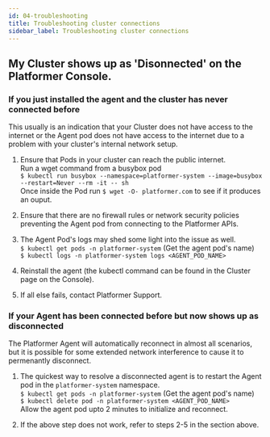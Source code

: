 ```yaml
---
id: 04-troubleshooting
title: Troubleshooting cluster connections
sidebar_label: Troubleshooting cluster connections
---
```


## My Cluster shows up as 'Disonnected' on the Platformer Console.

### If you just installed the agent and the cluster has never connected before

This usually is an indication that your Cluster does not have access to the internet or the Agent pod does not have access to the internet due to a problem with your cluster's internal network setup.

1. Ensure that Pods in your cluster can reach the public internet.<br/>
   Run a wget command from a busybox pod<br/>
   `$ kubectl run busybox --namespace=platformer-system --image=busybox --restart=Never --rm -it -- sh`<br/>
   Once inside the Pod run `$ wget -O- platformer.com` to see if it produces an ouput.

2. Ensure that there are no firewall rules or network security policies preventing the Agent pod from connecting to the Platformer APIs.

3. The Agent Pod's logs may shed some light into the issue as well. <br/>
   `$ kubectl get pods -n platformer-system` (Get the agent pod's name)<br/>
   `$ kubectl logs -n platformer-system logs <AGENT_POD_NAME>`

4. Reinstall the agent (the kubectl command can be found in the Cluster page on the Console).

5. If all else fails, contact Platformer Support.

### If your Agent has been connected before but now shows up as disconnected

The Platformer Agent will automatically reconnect in almost all scenarios, but it is possible for some extended network interference to cause it to permenantly disconnect.

1. The quickest way to resolve a disconnected agent is to restart the Agent pod in the `platformer-system` namespace.<br/>
   `$ kubectl get pods -n platformer-system` (Get the agent pod's name)<br/>
   `$ kubectl delete pod -n platformer-system <AGENT_POD_NAME>`<br/>
    Allow the agent pod upto 2 minutes to initialize and reconnect.

2. If the above step does not work, refer to steps 2-5 in the section above.